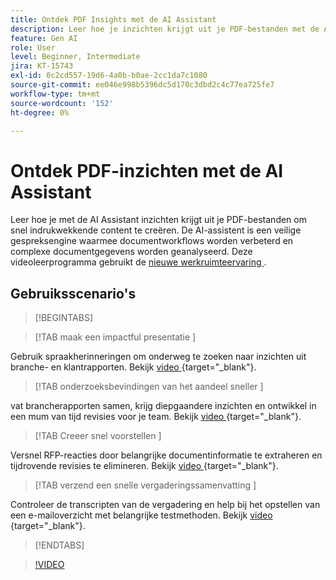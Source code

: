 ```yaml
---
title: Ontdek PDF Insights met de AI Assistant
description: Leer hoe je inzichten krijgt uit je PDF-bestanden met de AI Assistant
feature: Gen AI
role: User
level: Beginner, Intermediate
jira: KT-15743
exl-id: 0c2cd557-19d6-4a0b-b0ae-2cc1da7c1080
source-git-commit: ee046e998b5396dc5d170c3dbd2c4c77ea725fe7
workflow-type: tm+mt
source-wordcount: '152'
ht-degree: 0%

---
```


# Ontdek PDF-inzichten met de AI Assistant

Leer hoe je met de AI Assistant inzichten krijgt uit je PDF-bestanden om snel indrukwekkende content te creëren. De AI-assistent is een veilige gespreksengine waarmee documentworkflows worden verbeterd en complexe documentgegevens worden geanalyseerd. Deze videoleerprogramma gebruikt de [ nieuwe werkruimteervaring ](new-workspace.md).

## Gebruiksscenario&#39;s

>[!BEGINTABS]

>[!TAB  maak een impactful presentatie ]

Gebruik spraakherinneringen om onderweg te zoeken naar inzichten uit branche- en klantrapporten. Bekijk [ video ](https://video.tv.adobe.com/v/3428811?quality=12&learn=on&hidetitle=true){target="_blank"}.

>[!TAB  onderzoeksbevindingen van het aandeel sneller ]

vat brancherapporten samen, krijg diepgaandere inzichten en ontwikkel in een mum van tijd revisies voor je team. Bekijk [ video ](https://video.tv.adobe.com/v/3427286?quality=12&learn=on&hidetitle=true){target="_blank"}.

>[!TAB  Creeer snel voorstellen ]

Versnel RFP-reacties door belangrijke documentinformatie te extraheren en tijdrovende revisies te elimineren. Bekijk [ video ](https://video.tv.adobe.com/v/3428639?quality=12&learn=on&hidetitle=true){target="_blank"}.

>[!TAB  verzend een snelle vergaderingssamenvatting ]

Controleer de transcripten van de vergadering en help bij het opstellen van een e-mailoverzicht met belangrijke testmethoden. Bekijk [ video ](https://video.tv.adobe.com/v/3427292?quality=12&learn=on&hidetitle=true){target="_blank"}.

>[!ENDTABS]

>[!VIDEO](https://video.tv.adobe.com/v/3430512?enablevpops&quality=12&learn=on&hidetitle=true)
